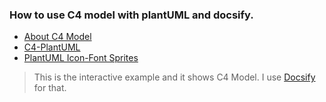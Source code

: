 ### How to use C4 model with plantUML and docsify.

- [About C4 Model](https://c4model.com/)
- [C4-PlantUML](https://github.com/plantuml-stdlib/C4-PlantUML#relationship-types)
- [PlantUML Icon-Font Sprites](https://github.com/tupadr3/plantuml-icon-font-sprites/tree/master)


> This is the interactive example and it shows C4 Model.  I use [Docsify](https://docsify.js.org/) for that. 